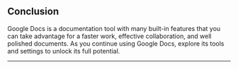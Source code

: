  ## Conclusion

 Google Docs is a documentation tool with many built-in features that you can take advantage for a faster work, effective collaboration, and well polished documents.
 As you continue using Google Docs, explore its tools and settings to unlock its full potential.

 ---